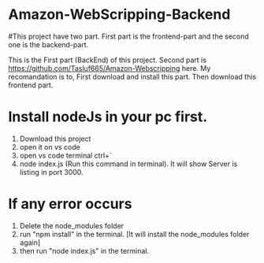# Amazon-WebScripping-Backend
#This project have two part. First part is the frontend-part and the second one is the backend-part.

This is the First part (BackEnd) of this project. Second part is https://github.com/Tasluf665/Amazon-Webscripping here. My recomandation is to, First download and install this part. Then download this frontend part.

# Install nodeJs in your pc first. 

1. Download this project
2. open it on vs code
3. open vs code terminal ctrl+`
4. node index.js (Run this command in terminal). It will show Server is listing in port 3000. 

# If any error occurs

1. Delete the node_modules folder
2. run "npm install" in the terminal. [It will install the node_modules folder again]
3. then run "node index.js" in the terminal.
